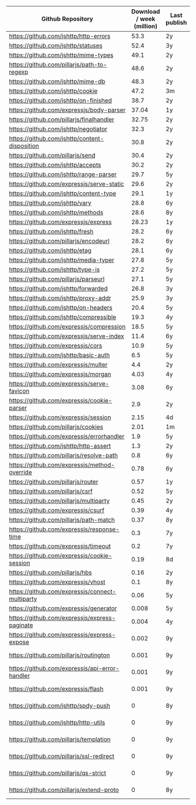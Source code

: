 | **Github Repository**                           | **Download / week (million)** | **Last publish** | **Stars** | **Scorecard priority block** |
|-------------------------------------------------|-------------------------------|------------------|-----------|------------------------------|
| https://github.com/jshttp/http-errors           | 53.3                          | 2y               | 1500      | 1                            |
| https://github.com/jshttp/statuses              | 52.4                          | 3y               | 261       | 1                            |
| https://github.com/jshttp/mime-types            | 49.1                          | 2y               | 1300      | 1                            |
| https://github.com/pillarjs/path-to-regexp      | 48.6                          | 2y               | 7800      | 1                            |
| https://github.com/jshttp/mime-db               | 48.3                          | 2y               | 1000      | 1                            |
| https://github.com/jshttp/cookie                | 47.2                          | 3m               | 1200      | 1                            |
| https://github.com/jshttp/on-finished           | 38.7                          | 2y               | 385       | 1                            |
| https://github.com/expressjs/body-parser        | 37.04                         | 1y               | 5400      | 1                            |
| https://github.com/pillarjs/finalhandler        | 32.75                         | 2y               | 212       | 1                            |
| https://github.com/jshttp/negotiator            | 32.3                          | 2y               | 277       | 1                            |
| https://github.com/jshttp/content-disposition   | 30.8                          | 2y               | 217       | 2                            |
| https://github.com/pillarjs/send                | 30.4                          | 2y               | 781       | 2                            |
| https://github.com/jshttp/accepts               | 30.2                          | 2y               | 251       | 2                            |
| https://github.com/jshttp/range-parser          | 29.7                          | 5y               | 91        | 2                            |
| https://github.com/expressjs/serve-static       | 29.6                          | 2y               | 1400      | 2                            |
| https://github.com/jshttp/content-type          | 29.1                          | 1y               | 126       | 2                            |
| https://github.com/jshttp/vary                  | 28.8                          | 6y               | 59        | 2                            |
| https://github.com/jshttp/methods               | 28.6                          | 8y               | 177       | 2                            |
| https://github.com/expressjs/express            | 28.23                         | 1y               | 62900     | 1                            |
| https://github.com/jshttp/fresh                 | 28.2                          | 6y               | 156       | 2                            |
| https://github.com/pillarjs/encodeurl           | 28.2                          | 6y               | 35        | 2                            |
| https://github.com/jshttp/etag                  | 28.1                          | 6y               | 247       | 2                            |
| https://github.com/jshttp/media-typer           | 27.8                          | 5y               | 55        | 3                            |
| https://github.com/jshttp/type-is               | 27.2                          | 5y               | 225       | 3                            |
| https://github.com/pillarjs/parseurl            | 27.1                          | 5y               | 189       | 3                            |
| https://github.com/jshttp/forwarded             | 26.8                          | 3y               | 53        | 3                            |
| https://github.com/jshttp/proxy-addr            | 25.9                          | 3y               | 129       | 3                            |
| https://github.com/jshttp/on-headers            | 20.4                          | 5y               | 150       | 3                            |
| https://github.com/jshttp/compressible          | 19.3                          | 4y               | 96        | 3                            |
| https://github.com/expressjs/compression        | 18.5                          | 5y               | 2700      | 3                            |
| https://github.com/expressjs/serve-index        | 11.4                          | 6y               | 434       | 3                            |
| https://github.com/expressjs/cors               | 10.9                          | 5y               | 5900      | 3                            |
| https://github.com/jshttp/basic-auth            | 6.5                           | 5y               | 700       | 3                            |
| https://github.com/expressjs/multer             | 4.4                           | 2y               | 11200     | 4                            |
| https://github.com/expressjs/morgan             | 4.03                          | 4y               | 7700      | 4                            |
| https://github.com/expressjs/serve-favicon      | 3.08                          | 6y               | 618       | 4                            |
| https://github.com/expressjs/cookie-parser      | 2.9                           | 2y               | 225       | 4                            |
| https://github.com/expressjs/session            | 2.15                          | 4d               | 6100      | 4                            |
| https://github.com/pillarjs/cookies             | 2.01                          | 1m               | 1300      | 4                            |
| https://github.com/expressjs/errorhandler       | 1.9                           | 5y               | 421       | 4                            |
| https://github.com/jshttp/http-assert           | 1.3                           | 2y               | 148       | 4                            |
| https://github.com/pillarjs/resolve-path        | 0.8                           | 6y               | 32        | 4                            |
| https://github.com/expressjs/method-override    | 0.78                          | 6y               | 609       | 4                            |
| https://github.com/pillarjs/router              | 0.57                          | 1y               | 399       | 4                            |
| https://github.com/pillarjs/csrf                | 0.52                          | 5y               | 289       | 5                            |
| https://github.com/pillarjs/multiparty          | 0.45                          | 2y               | 1300      | 5                            |
| https://github.com/expressjs/csurf              | 0.39                          | 4y               | 2300      | 5                            |
| https://github.com/pillarjs/path-match          | 0.37                          | 8y               | 139       | 5                            |
| https://github.com/expressjs/response-time      | 0.3                           | 7y               | 457       | 5                            |
| https://github.com/expressjs/timeout            | 0.2                           | 7y               | 312       | 5                            |
| https://github.com/expressjs/cookie-session     | 0.19                          | 8d               | 1100      | 5                            |
| https://github.com/pillarjs/hbs                 | 0.16                          | 2y               | 1600      | 5                            |
| https://github.com/expressjs/vhost              | 0.1                           | 8y               | 757       | 5                            |
| https://github.com/expressjs/connect-multiparty | 0.06                          | 5y               | 347       | 5                            |
| https://github.com/expressjs/generator          | 0.008                         | 5y               | 1800      | 5                            |
| https://github.com/expressjs/express-paginate   | 0.004                         | 4y               | 419       | 0 (to be deprecated)         |
| https://github.com/expressjs/express-expose     | 0.002                         | 9y               | 299       | 0 (to be deprecated)         |
| https://github.com/pillarjs/routington          | 0.001                         | 9y               | 185       | 0 (to be deprecated)         |
| https://github.com/expressjs/api-error-handler  | 0.001                         | 9y               | 100       | 0 (to be deprecated)         |
| https://github.com/expressjs/flash              | 0.001                         | 9y               | 92        | 0 (to be deprecated)         |
| https://github.com/jshttp/spdy-push             | 0                             | 8y               | 29        | 0 (to be deprecated)         |
| https://github.com/jshttp/http-utils            | 0                             | 9y               | 14        | 0 (to be deprecated)         |
| https://github.com/pillarjs/templation          | 0                             | 9y               | 13        | 0 (to be deprecated)         |
| https://github.com/pillarjs/ssl-redirect        | 0                             | 9y               | 11        | 0 (to be deprecated)         |
| https://github.com/pillarjs/qs-strict           | 0                             | 9y               | 4         | 0 (to be deprecated)         |
| https://github.com/pillarjs/extend-proto        | 0                             | 8y               | 3         | 0 (to be deprecated)         |
